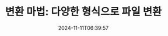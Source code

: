 ---
############################# Static ##########################
layout: "family"
date: 2024-11-11T06:39:57
draft: false

product: "Conversion"
product_tag: "conversion"

############################# Head ############################
head_title: "파일 변환기 API | 온프레미스 API 및 온라인 서비스"
head_description: "Word, PDF, Excel, Powerpoint 또는 이미지 파일을 쉽고 무료로 변환하세요"

############################# Header ##########################
title: "변환 마법: 다양한 형식으로 파일 변환"
description: |
  다양한 소스 형식의 문서를 다양한 대상 형식으로 쉽게 변환하세요. MS Office, Apache Open Office, Adobe Acrobat Reader 등과 같은 추가 소프트웨어 없이 지원되는 다양한 변환을 즐겨보세요.

  파일, 스트림, URL, FTP 서버, Amazon S3, Azure Blob Storage 등을 포함한 다양한 소스에서 문서를 로드하세요.

  필요한 인터페이스를 구현하여 Amazon S3, Dropbox, Google Drive, Windows Azure, Redis 등의 캐시 스토리지 유형을 사용하세요.

############################# Platforms ############################
supported_platforms:
  enable: true  
  head_title: "플랫폼을 선택하세요"
  title: "지원되는 플랫폼"
  description: "GroupDocs.Conversion 라이브러리는 다음 운영 체제 및 프레임워크를 지원합니다."
  details_link_title: "자세히 알아보기"
  items:
    # supported_platforms loop
    - title: ".NET"
      description: "GroupDocs.Conversion for .NET"
      color: "blue"
      tag: "net"
      link: "/conversion/net/"
      features_link: "https://docs.groupdocs.com/conversion/net/system-requirements/"
      features:
        # features loop
        - content: ".NET Framework 4.6.2+  <br>  .NET Core 3.1  <br>  .NET 6+"
          rows: "3"
        # features loop
        - content: "Windows, Linux"
          rows: "1"
        # features loop
        - content: "3K+ 변환 쌍"
          rows: "1"        
    
    # supported_platforms loop
    - title: "Java"
      description: "GroupDocs.Conversion for Java"
      color: "red"
      tag: "java"
      link: "/conversion/java/"
      features_link: "https://docs.groupdocs.com/conversion/java/system-requirements/"
      features:
        # features loop
        - content: "J2SE 8.0 (1.8)+"
          rows: "3"
        # features loop
        - content:  "Windows, Linux, macOS"
          rows: "1"       
        # features loop
        - content: "3K+ 변환 쌍"
          rows: "1"        

    # supported_platforms loop
    - title: "Node.js"
      description: "GroupDocs.Conversion for Node.js"
      color: "green"
      tag: "nodejs-java"
      link: "/conversion/nodejs-java/"
      features_link: "https://docs.groupdocs.com/conversion/nodejs-java/system-requirements/"
      features:
        # features loop
        - content: "Node.js 16+  <br>  and J2SE 8.0 (1.8)+"
          rows: "3"
        # features loop
        - content:  "Windows, Linux, macOS"
          rows: "1"
        # features loop
        - content:  "3K+ 변환 쌍"
          rows: "1"

    # supported_platforms loop
    - title: "Python"
      description: "GroupDocs.Conversion for Python"
      color: "yellow"
      tag: "python-net"
      link: "/conversion/python-net/"
      features_link: "https://docs.groupdocs.com/conversion/python-net/system-requirements/"
      features:
        # features loop
        - content: "Python 3.9+  <br>  and .Net 6+"
          rows: "3"
        # features loop
        - content:  "Windows, macOS"
          rows: "1"
        # features loop
        - content:  "3K+ 변환 쌍"
          rows: "1"


############################# Features ############################

features:
  enable: true
  title: "GroupDocs.Conversion의 기능 세트"
  description: "타사 소프트웨어 없이 HTML, PDF, Word, Excel, PNG 등 여러 유형 간에 파일을 변환하는 API입니다."

  items:
    # feature loop
    - icon: "convert"
      title: "문서 및 이미지 변환"
      content: "다양한 소스의 파일을 다양한 대상 형식으로 변환합니다."

    # feature loop
    - icon: "password"
      title: "보안 문서 열기"
      content: "암호화된 문서를 열려면 비밀번호를 지정하세요."

    # feature loop
    - icon: "load"
      title: "어디서나 파일 로드"
      content: "다양한 파일, URL, FTP 서버, Amazon S3 등에서 문서를 로드하세요."
    
    # feature loop
    - icon: "settings"
      title: "출력 설정 관리"
      content: "페이지 회전 및 재정렬, 메모 및 설명 렌더링 여부를 지정합니다."


############################# Code samples ############################
code_samples:
  enable: true
  title: "GroupDocs.변환 코드 샘플"
  description: "C#, Java, TypeScript, Python의 일반적인 GroupDocs.Conversion 작업의 일부 사용 사례"
  items:
    # code sample loop
    - title: "여러 줄의 코드로 PDF를 DOCX로 변환"
      content: |
       GroupDocs.Conversion을 사용하면 PDF 파일을 DOCX로 손쉽게 변환할 수 있습니다. 단 몇 줄의 코드만 있으면 됩니다. 또한 Microsoft Word 또는 Adobe Acrobat과 같은 타사 소프트웨어도 필요하지 않습니다. 다음은 이를 달성할 수 있는 방법의 예입니다.
      samples:
        - language: "C#"
          color: "blue"
          content: |
            ```csharp {style=abap}   
            // 소스 PDF 파일 로드
            using (var converter = new GroupDocs.Conversion.Converter("sample.pdf"))
            {
                // DOCX 형식에 대한 변환 옵션 설정
                var options = new WordProcessingConvertOptions();
                // DOCX 형식으로 변환
                converter.Convert("converted.docx", options);
            }
            ```
        - language: "Java"
          color: "red"
          content: |
            ```java {style=abap}   
            import com.groupdocs.conversion.Converter;
            import com.groupdocs.conversion.options.convert.WordProcessingConvertOptions;
            ...
            // 소스 PDF 파일 로드
            Converter converter = new Converter("sample.pdf");
            // DOCX 형식에 대한 변환 옵션 설정
            WordProcessingConvertOptions options = new WordProcessingConvertOptions();
            // DOCX 형식으로 변환
            converter.convert("converted.docx", options);
            ```
        - language: "TypeScript"
          color: "green"
          content: |
            ```javascript {style=abap}  
            // 소스 PDF 파일 로드
            const converter = new groupdocs.conversion.Converter("sample.pdf");
            // DOCX 형식에 대한 변환 옵션 설정
            const options = new groupdocs.conversion.WordProcessingConvertOptions();
            // DOCX 형식으로 변환
            converter.convert("converted.docx", options);
            ```
        - language: "Python"
          color: "yellow"
          content: |
            ```python {style=abap}  
            # 소스 PDF 파일 로드
            converter = Converter("sample.pdf")
            # DOCX 형식에 대한 변환 옵션 설정
            convert_options = WordProcessingConvertOptions()
            # DOCX 형식으로 변환
            converter.convert("converted.docx", convert_options);
            ```


############################# Formats ############################
formats:
  enable: true
  title:  "60개 이상의 파일 형식 지원"
  description: "GroupDocs.Conversion은 가장 널리 사용되는 [파일 형식](https://docs.groupdocs.com/conversion/net/supported-file-formats/) 작업을 지원합니다."


############################# Metrics ############################

metrics:
  enable: true
  title: "심층적인 지표 및 통계적 통찰력"
  description: "당사의 성과, 영향력 및 성장에 대한 포괄적인 지표와 통계적 통찰력을 제공하는 주요 수치에 대한 자세한 분석을 살펴보세요."

  items:
    # metrics loop
    - number: "3K+"
      title: "지원되는 변환 쌍"
      content: "Microsoft Office, PDF, 이미지, 비디오, 오디오 및 데이터베이스 등 지원되는 수천 개의 쌍에서 파일을 쉽게 변환합니다. 유연성과 편의성을 위해 사용자가 다양한 파일 형식을 원활하게 변환할 수 있도록 지원합니다."
    # metrics loop
    - number: "1.0M"
      title: "NuGet 다운로드"
      content: "NuGet 패키지를 선택한 만족스러운 사용자와 함께 하세요. 우리의 솔루션은 수많은 프로젝트에 원활한 통합과 귀중한 기능을 제공하여 개발자 커뮤니티에서 신뢰할 수 있고 널리 채택되는 리소스가 되었습니다."

    # metrics loop
    - number: "10+"
      title: "도서관"
      content: "우리 제품에는 성능 최적화를 위한 고급 기능을 제공하는 10개 이상의 라이브러리가 포함되어 있습니다. 이러한 라이브러리는 비교할 수 없는 기능으로 다양한 개발 요구 사항을 충족하도록 설계되었습니다."
    
    # metrics loop
    - number: "100+"
      title: "행복한 고객"
      content: "탁월한 성능을 자랑하는 당사 제품은 강력한 기능과 안정적인 성능을 바탕으로 100명이 넘는 고객의 신뢰를 얻었습니다. 우리의 혁신적인 솔루션으로 성공과 효율성을 찾아보세요."


############################# Customers ############################
# logo size X1 => 170:70  X2 => 340 : 140

customers:
  enable: true
  title: "우리의 행복한 고객"
  description: "GroupDocs 라이브러리는 전 세계적으로 유명하고 뛰어난 브랜드에서 사용됩니다."

  items:
    # customers loop
    - title: "BenQ Corporation"
      logo: "benq"
    # customers loop
    - title: "Nasdaq Stock Market"
      logo: "nasdaq"
    # customers loop
    - title: "AT&T Inc."
      logo: "att"
    # customers loop
    - title: "AstraZeneca"
      logo: "astrazeneca"
    # customers loop
    - title: "Central Bank of Argentina"
      logo: "argentinacentralbank"
    # customers loop
    - title: "Roche Holding AG"
      logo: "roche"
    # customers loop
    - title: "Capita"
      logo: "capita"
    # customers loop
    - title: "Axa S.A."
      logo: "axa"
    # customers loop
    - title: "Instructure Inc."
      logo: "instructure"
     # customers loop
    - title: "Wipro"
      logo: "wipro"



############################# Actions ############################

actions:
  enable: true
  title: "시작할 준비가 되셨나요?"
  description: "GroupDocs.Conversion 기능을 무료로 사용해 보거나 라이선스를 요청하세요"

  items:
    #  loop
    - title: ".NET"
      link: "/conversion/net/"
      color: "blue"
    #  loop
    - title: "Java"
      link: "/conversion/java/"
      color: "red"
    #  loop
    - title: "Node.js"
      link: "/conversion/nodejs-java/"
      color: "green"
    #  loop
    - title: "Python"
      link: "/conversion/python-net/"
      color: "yellow"


############################# Faq ############################

faq:
  enable: true
  title: "일반적인 질문과 우려 사항"
  description: "자주 묻는 질문(FAQ) 섹션에서 일반적인 문의에 대한 답변을 찾아 문의 사항과 우려 사항을 빠르게 해결하세요."

  items:
    #  loop
    - question: "구매하기 전에 GroupDocs 제품을 평가할 수 있습니까?"
      answer: |
        예! 모든 GroupDocs 제품에는 위험이 없는 평가판이 제공됩니다. 우리는 개발자들이 귀하의 요구 사항을 100% 충족할 수 있도록 구매하기 전에 API를 다운로드하고 사용해 볼 것을 강력히 권장합니다.
    #  loop
    - question: "GroupDocs에서는 제품 시연을 합니까?"
      answer: |
        아니요, 우리의 초점은 API와 가장 기능적이고 안정적인 제품을 만드는 것입니다. 우리는 [임시 라이선스](https://purchase.groupdocs.com/temporary-license/) 형태로 모든 기능을 갖춘 무료 평가판을 제공하므로 직접 제품을 테스트해 볼 수 있습니다.
    #  loop
    - question: "제품은 어디서 다운로드할 수 있나요?"
      answer: |
        모든 제품은 [웹사이트](https://releases.groupdocs.com)에서 다운로드할 수 있습니다. 우리는 소프트웨어의 물리적 사본을 우편으로 보내지 않습니다.    
    #  loop
    - question: "GroupDocs 개발자 라이센스는 사용자별인가요, 아니면 지정된 사용자별인가요?"
      answer: |
        GroupDocs 개발자 라이센스는 지정 사용자별이 아닌 사용자별입니다. 우리는 코딩 팀의 구성원이 시간이 지남에 따라 변경될 수 있으며 발생할 때마다 라이선스를 업데이트하는 것이 실용적이지 않다는 것을 알고 있습니다.
    #  loop
    - question: "빌드 또는 CI(지속적 통합) 서버에 별도의 라이선스가 필요합니까?"
      answer: |
        아니요, 고객이 추가 비용 없이 솔루션 구축 목적으로 하나의 서버에서 GroupDocs 제품을 사용할 수 있어 기쁩니다. 이 설치는 GroupDocs와의 계약에 따른 라이센스 조건을 우회하는 데 사용되어서는 안 되며 구입한 라이센스에 따른 재배포 가능 항목 또는 위치 제한을 존중해야 합니다.

############################# Cloud ############################

cloud_links:
  enable: true
  title: "GroupDocs.Conversion 로우 코드 API"
  description: "클라우드 기반 REST API를 사용하여 모든 유형의 애플리케이션에서 문서 또는 이미지 변환을 가속화하세요."

  items:
    #  loop
    - icon: "groupdocs_conversion-for-curl"
      title: "GroupDocs.Conversion Cloud for cURL"
      link: "https://products.groupdocs.cloud/conversion/curl"
      content: "cURL RESTful 파일 변환 API를 활용하여 애플리케이션 내에서 Microsoft Office, PDF, 이메일, 프로젝트, HTML 등을 포함한 다양한 파일 형식을 손쉽게 변환하세요."
    #  loop
    - icon: "groupdocs_conversion-for-net"
      title: "GroupDocs.Conversion Cloud for .NET"
      link: "https://products.groupdocs.cloud/conversion/net"
      content: "Cloud SDK가 있는 모든 플랫폼에서 Microsoft Office, PDF, 이메일, 프로젝트, HTML 및 다양한 일반 파일 형식을 원활하게 변환하려면 .NET 파일 변환 REST API를 사용하세요."
    #  loop
    - icon: "groupdocs_conversion-for-java"
      title: "GroupDocs.Conversion Cloud for Java"
      link: "https://products.groupdocs.cloud/conversion/java"
      content: "REST API 호출이 가능한 모든 플랫폼에서 액세스할 수 있는 고급 문서 변환 기능으로 클라우드 기반 Java 애플리케이션을 향상하세요."

############################# Apps ############################

app_links:
  enable: true
  title: "GroupDocs.Conversion NoCode 앱"
  description: "브라우저에서 100개 이상의 인기 있는 파일 형식을 변환할 수 있는 온라인 애플리케이션"

  items:
    #  loop
    - icon: "groupdocs_conversion-app"
      title: "GroupDocs.Conversion <br> Total"
      link: "https://products.groupdocs.app/conversion/total"
      content: "수백 가지가 넘는 형식을 PDF, XLSX, DOCX, XPS, HTML 등으로 쉽게 변환하세요."

    #  loop
    - icon: "groupdocs_words-app"
      title:  "GroupDocs.Conversion <br> DOC to XLS"
      link: "https://products.groupdocs.app/conversion/doc-to-xls"
      content: "웹 브라우저에서 직접 DOC를 XLS 형식으로 변환할 수 있는 무료 온라인 애플리케이션입니다."

    #  loop
    - icon: "groupdocs_pdf-app"
      title:  "GroupDocs.Conversion <br> PDF to DOCX"
      link: "https://products.groupdocs.app/conversion/pdf-to-docx"
      content: "사용자 친화적인 인터페이스를 통해 PDF 문서를 업로드하여 PDF 문서를 Word(DOCX) 형식으로 쉽게 변환하세요."
    

---